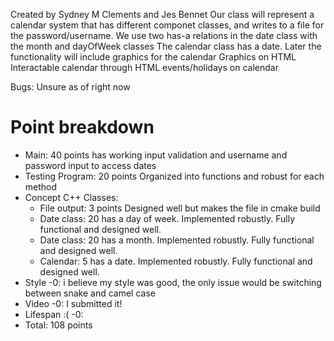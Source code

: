 Created by Sydney M Clements and Jes Bennet
Our class will represent a calendar system that has different componet classes, and writes to a file for the password/username.
We use two has-a relations in the date class with the month and dayOfWeek classes
The calendar class has a date.
Later the functionality will include graphics for the calendar
Graphics on HTML
Interactable calendar through HTML
events/holidays on calendar


Bugs: Unsure as of right now
# Point breakdown 
* Main: 40 points has working input validation and username and password input to access dates
* Testing Program: 20 points Organized into functions and robust for each method
* Concept C++ Classes:
  * File output: 3 points Designed well but makes the file in cmake build
  * Date class: 20 has a day of week. Implemented robustly. Fully functional and designed well.
  * Date class: 20 has a month. Implemented robustly. Fully functional and designed well.
  * Calendar: 5 has a date. Implemented robustly. Fully functional and designed well.
* Style -0: i believe my style was good, the only issue would be switching between snake and camel case
* Video -0: I submitted it!
* Lifespan :( -0:
* Total: 108 points